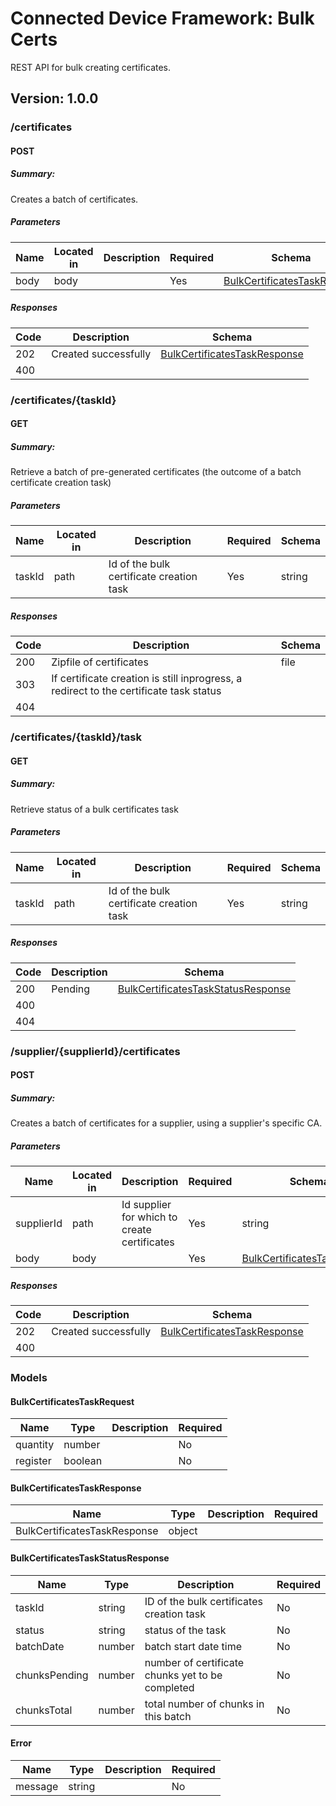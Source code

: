 # Connected Device Framework: Bulk Certs
REST API for bulk creating certificates.

## Version: 1.0.0

### /certificates

#### POST
##### Summary:

Creates a batch of certificates.


##### Parameters

| Name | Located in | Description | Required | Schema |
| ---- | ---------- | ----------- | -------- | ---- |
| body | body |  | Yes | [BulkCertificatesTaskRequest](#bulkcertificatestaskrequest) |

##### Responses

| Code | Description | Schema |
| ---- | ----------- | ------ |
| 202 | Created successfully | [BulkCertificatesTaskResponse](#bulkcertificatestaskresponse) |
| 400 |  |  |

### /certificates/{taskId}

#### GET
##### Summary:

Retrieve a batch of pre-generated certificates (the outcome of a batch certificate creation task)

##### Parameters

| Name | Located in | Description | Required | Schema |
| ---- | ---------- | ----------- | -------- | ---- |
| taskId | path | Id of the bulk certificate creation task | Yes | string |

##### Responses

| Code | Description | Schema |
| ---- | ----------- | ------ |
| 200 | Zipfile of certificates | file |
| 303 | If certificate creation is still inprogress, a redirect to the certificate task status |  |
| 404 |  |  |

### /certificates/{taskId}/task

#### GET
##### Summary:

Retrieve status of a bulk certificates task

##### Parameters

| Name | Located in | Description | Required | Schema |
| ---- | ---------- | ----------- | -------- | ---- |
| taskId | path | Id of the bulk certificate creation task | Yes | string |

##### Responses

| Code | Description | Schema |
| ---- | ----------- | ------ |
| 200 | Pending | [BulkCertificatesTaskStatusResponse](#bulkcertificatestaskstatusresponse) |
| 400 |  |  |
| 404 |  |  |

### /supplier/{supplierId}/certificates

#### POST
##### Summary:

Creates a batch of certificates for a supplier, using a supplier's specific CA.


##### Parameters

| Name | Located in | Description | Required | Schema |
| ---- | ---------- | ----------- | -------- | ---- |
| supplierId | path | Id supplier for which to create certificates | Yes | string |
| body | body |  | Yes | [BulkCertificatesTaskRequest](#bulkcertificatestaskrequest) |

##### Responses

| Code | Description | Schema |
| ---- | ----------- | ------ |
| 202 | Created successfully | [BulkCertificatesTaskResponse](#bulkcertificatestaskresponse) |
| 400 |  |  |

### Models


#### BulkCertificatesTaskRequest

| Name | Type | Description | Required |
| ---- | ---- | ----------- | -------- |
| quantity | number |  | No |
| register | boolean |  | No |

#### BulkCertificatesTaskResponse

| Name | Type | Description | Required |
| ---- | ---- | ----------- | -------- |
| BulkCertificatesTaskResponse | object |  |  |

#### BulkCertificatesTaskStatusResponse

| Name | Type | Description | Required |
| ---- | ---- | ----------- | -------- |
| taskId | string | ID of the bulk certificates creation task | No |
| status | string | status of the task | No |
| batchDate | number | batch start date time | No |
| chunksPending | number | number of certificate chunks yet to be completed | No |
| chunksTotal | number | total number of chunks in this batch | No |

#### Error

| Name | Type | Description | Required |
| ---- | ---- | ----------- | -------- |
| message | string |  | No |